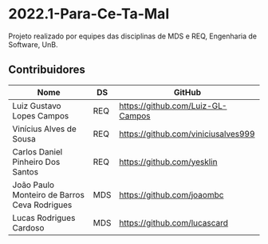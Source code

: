 # 2022.1-Para-Ce-Ta-Mal
Projeto realizado por equipes das disciplinas de MDS e REQ, Engenharia de Software, UnB.

## Contribuidores


|Nome                                         | DS        |GitHub                               | 
| --------                                    | --------  |--------                             | 
|Luiz Gustavo Lopes Campos                    | REQ       |https://github.com/Luiz-GL-Campos    |
|Vinícius Alves de Sousa                      | REQ       |https://github.com/viniciusalves999  |
|Carlos Daniel Pinheiro Dos Santos            | REQ       |https://github.com/yesklin           |
|João Paulo Monteiro de Barros Ceva Rodrigues | MDS       |https://github.com/joaombc           |
|Lucas Rodrigues Cardoso                      | MDS       |https://github.com/lucascard         |

